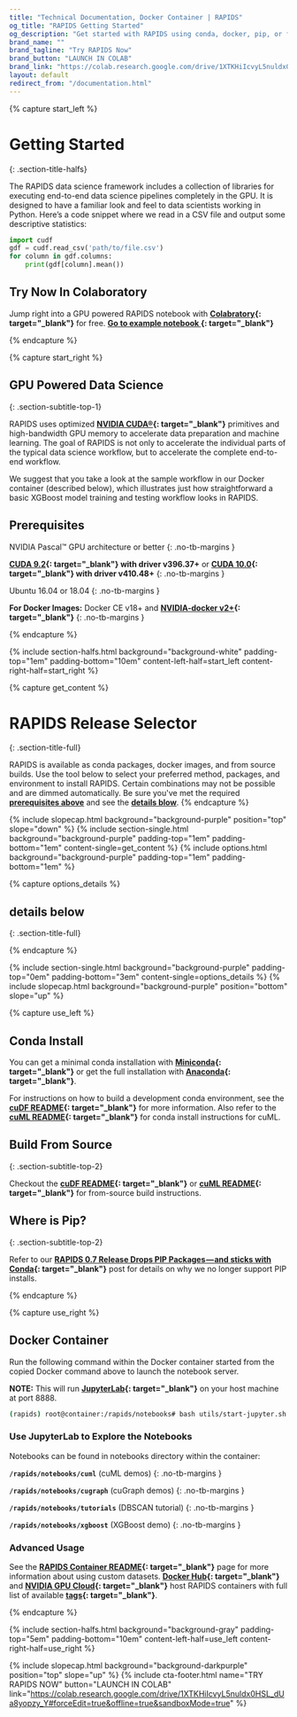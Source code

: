 ```yaml
---
title: "Technical Documentation, Docker Container | RAPIDS"
og_title: "RAPIDS Getting Started"
og_description: "Get started with RAPIDS using conda, docker, pip, or from source builds."
brand_name: ""
brand_tagline: "Try RAPIDS Now"
brand_button: "LAUNCH IN COLAB"
brand_link: "https://colab.research.google.com/drive/1XTKHiIcvyL5nuldx0HSL_dUa8yopzy_Y#forceEdit=true&offline=true&sandboxMode=true"
layout: default
redirect_from: "/documentation.html"
---
```


{% capture start_left %}
# Getting Started
{: .section-title-halfs}

The RAPIDS data science framework includes a collection of libraries for executing end-to-end data science pipelines completely in the GPU. It is designed to have a familiar look and feel to data scientists working in Python. Here’s a code snippet where we read in a CSV file and output some descriptive statistics:

```python
import cudf
gdf = cudf.read_csv('path/to/file.csv')
for column in gdf.columns:
    print(gdf[column].mean())
```

## <i class="fas fa-bolt"></i> Try Now In Colaboratory
Jump right into a GPU powered RAPIDS notebook with **[Colabratory](https://colab.research.google.com/notebooks/welcome.ipynb){: target="_blank"}** for free. **[Go to example notebook <i class="fas fa-angle-double-right"></i>](https://colab.research.google.com/drive/1XTKHiIcvyL5nuldx0HSL_dUa8yopzy_Y#forceEdit=true&offline=true&sandboxMode=true){: target="_blank"}**

{% endcapture %}

<div id="req"></div>

{% capture start_right %}
## GPU Powered Data Science 
{: .section-subtitle-top-1}

RAPIDS uses optimized **[NVIDIA CUDA®](https://developer.nvidia.com/cuda-toolkit){: target="_blank"}** primitives and high-bandwidth GPU memory to accelerate data preparation and machine learning. The goal of RAPIDS is not only to accelerate the individual parts of the typical data science workflow, but to accelerate the complete end-to-end workflow.

We suggest that you take a look at the sample workflow in our Docker container (described below), which illustrates just how straightforward a basic XGBoost model training and testing workflow looks in RAPIDS.

## Prerequisites 
<i class="fas fa-exclamation-triangle text-purple"></i> NVIDIA Pascal™ GPU architecture or better
{: .no-tb-margins }

<i class="fas fa-exclamation-triangle text-purple"></i> **[CUDA 9.2](https://developer.nvidia.com/cuda-92-download-archive){: target="_blank"} with driver v396.37+** or **[CUDA 10.0](https://developer.nvidia.com/cuda-10.0-download-archive){: target="_blank"} with driver v410.48+**
{: .no-tb-margins }

<i class="fas fa-exclamation-triangle text-purple"></i> Ubuntu 16.04 or 18.04 
{: .no-tb-margins }

<i class="fas fa-exclamation-triangle text-purple"></i> **For Docker Images:** Docker CE v18+ and **[NVIDIA-docker v2+](https://github.com/nvidia/nvidia-docker/wiki/Frequently-Asked-Questions#how-do-i-install-20-if-im-not-using-the-latest-docker-version){: target="_blank"}** 
{: .no-tb-margins }

{% endcapture %}

{% include section-halfs.html
    background="background-white" 
    padding-top="1em" padding-bottom="10em" 
    content-left-half=start_left
    content-right-half=start_right
%} 

<div id="get-rapids"></div>

{% capture get_content %}
# RAPIDS Release Selector
{: .section-title-full}

RAPIDS is available as conda packages, docker images, and from source builds. Use the tool below to select your preferred method, packages, and environment to install RAPIDS. Certain combinations may not be possible and are dimmed automatically. Be sure you've met the required **[prerequisites above](#req)** and see the **[details blow](#details)**. 
{% endcapture %}

{% include slopecap.html 
    background="background-purple" 
    position="top" 
    slope="down" 
%}
{% include section-single.html
    background="background-purple" 
    padding-top="1em" padding-bottom="1em" 
    content-single=get_content
%}
{% include options.html  
	background="background-purple"
	padding-top="1em" padding-bottom="1em" 
%}

{% capture options_details %}
## details below <br> <i class="fas fa-chevron-down"></i>
{: .section-title-full}

{% endcapture %}

{% include section-single.html
    background="background-purple" 
    padding-top="0em" padding-bottom="3em" 
    content-single=options_details
%}
{% include slopecap.html 
    background="background-purple" 
    position="bottom" 
    slope="up" 
%}


{% capture use_left %}
## <i class="fas fa-laptop-code"></i> Conda Install
You can get a minimal conda installation with **[Miniconda](https://conda.io/miniconda.html){: target="_blank"}** or get the full installation with **[Anaconda](https://www.anaconda.com/download){: target="_blank"}**.

For instructions on how to build a development conda environment, see the **[cuDF README](https://github.com/rapidsai/cudf/blob/master/README.md#conda){: target="_blank"}** for more information. Also refer to the **[cuML README](https://github.com/rapidsai/cuml/blob/master/README.md#conda){: target="_blank"}** for conda install instructions for cuML.

## <i class="far fa-file-code"></i> Build From Source
{: .section-subtitle-top-2}

Checkout the **[cuDF README](https://github.com/rapidsai/cudf/tree/master#development-setup){: target="_blank"}** or **[cuML README](https://github.com/rapidsai/cuml/tree/master#installing-from-source){: target="_blank"}** for from-source build instructions.

## <i class="fas fa-laptop-code"></i> Where is Pip?
{: .section-subtitle-top-2}

Refer to our **[RAPIDS 0.7 Release Drops PIP Packages — and sticks with Conda](https://medium.com/rapids-ai/rapids-0-7-release-drops-pip-packages-47fc966e9472){: target="_blank"}** post for details on why we no longer support PIP installs. 

{% endcapture %}

<div id="details"></div>

{% capture use_right %}
## <i class="fab fa-docker"></i> Docker Container

Run the following command within the Docker container started from the copied Docker command above to launch the notebook server.

**NOTE:** This will run **[JupyterLab](https://jupyterlab.readthedocs.io/en/stable/){: target="_blank"}** on your host machine at port 8888.

```bash
(rapids) root@container:/rapids/notebooks# bash utils/start-jupyter.sh
```

### Use JupyterLab to Explore the Notebooks

Notebooks can be found in notebooks directory within the container:

<i class="far fa-folder-open"></i> **`/rapids/notebooks/cuml`** (cuML demos)
{: .no-tb-margins }

<i class="far fa-folder-open"></i> **`/rapids/notebooks/cugraph`** (cuGraph demos)
{: .no-tb-margins }

<i class="far fa-folder-open"></i> **`/rapids/notebooks/tutorials`** (DBSCAN tutorial)
{: .no-tb-margins }

<i class="far fa-folder-open"></i> **`/rapids/notebooks/xgboost`** (XGBoost demo)
{: .no-tb-margins }

### Advanced Usage

See the **[RAPIDS Container README](https://hub.docker.com/r/rapidsai/rapidsai){: target="_blank"}** page for more information about using custom datasets. **[Docker Hub](https://hub.docker.com/r/rapidsai/rapidsai/){: target="_blank"}** and **[NVIDIA GPU Cloud](https://ngc.nvidia.com/catalog/containers/nvidia%2Frapidsai%2Frapidsai){: target="_blank"}** host RAPIDS containers with full list of available **[tags](https://hub.docker.com/r/rapidsai/rapidsai#full-tag-list){: target="_blank"}**.

{% endcapture %}

{% include section-halfs.html
    background="background-gray" 
    padding-top="5em" padding-bottom="10em" 
    content-left-half=use_left 
    content-right-half=use_right
%} 


{% include slopecap.html 
    background="background-darkpurple" 
    position="top" 
    slope="up"
%}
{% include cta-footer.html 
name="TRY RAPIDS NOW" 
button="LAUNCH IN COLAB"
link="https://colab.research.google.com/drive/1XTKHiIcvyL5nuldx0HSL_dUa8yopzy_Y#forceEdit=true&offline=true&sandboxMode=true"
%}


